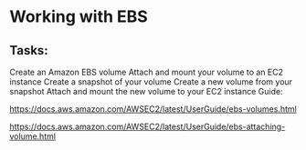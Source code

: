 # Working with EBS
## Tasks:

Create an Amazon EBS volume
Attach and mount your volume to an EC2 instance
Create a snapshot of your volume
Create a new volume from your snapshot
Attach and mount the new volume to your EC2 instance
Guide:

https://docs.aws.amazon.com/AWSEC2/latest/UserGuide/ebs-volumes.html

https://docs.aws.amazon.com/AWSEC2/latest/UserGuide/ebs-attaching-volume.html